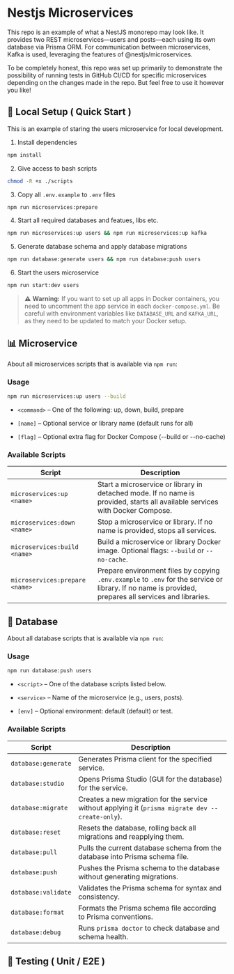 # Nestjs Microservices

This repo is an example of what a NestJS monorepo may look like. It provides two REST microservices—users and posts—each using its own database via Prisma ORM. For communication between microservices, Kafka is used, leveraging the features of @nestjs/microservices.

To be completely honest, this repo was set up primarily to demonstrate the possibility of running tests in GitHub CI/CD for specific microservices depending on the changes made in the repo. But feel free to use it however you like!

## 🚀 Local Setup ( Quick Start )

This is an example of staring the users microservice for local development.

1. Install dependencies

```bash
npm install
```

2. Give access to bash scripts

```bash
chmod -R +x ./scripts
```

3. Copy all `.env.example` to `.env` files

```bash
npm run microservices:prepare
```

4. Start all required databases and featues, libs etc.

```bash
npm run microservices:up users && npm run microservices:up kafka
```

5. Generate database schema and apply database migrations

```bash
npm run database:generate users && npm run database:push users
```

6. Start the users microservice

```bash
npm run start:dev users
```

> ⚠️ **Warning:** If you want to set up all apps in Docker containers, you need to uncomment the app service in each `docker-compose.yml`. Be careful with environment variables like `DATABASE_URL` and `KAFKA_URL`, as they need to be updated to match your Docker setup.


## 📊 Microservice

About all microservices scripts that is available via `npm run`:

### Usage

```bash
npm run microservices:up users --build
```

* `<command>` – One of the following: up, down, build, prepare

* `[name]` – Optional service or library name (default runs for all)

* `[flag]` – Optional extra flag for Docker Compose (--build or --no-cache)

### Available Scripts

| Script                         | Description                                                                                                                                            |
| ------------------------------ | ------------------------------------------------------------------------------------------------------------------------------------------------------ |
| `microservices:up <name>`      | Start a microservice or library in detached mode. If no name is provided, starts all available services with Docker Compose.                           |
| `microservices:down <name>`    | Stop a microservice or library. If no name is provided, stops all services.                                                                            |
| `microservices:build <name>`   | Build a microservice or library Docker image. Optional flags: `--build` or `--no-cache`.                                                               |
| `microservices:prepare <name>` | Prepare environment files by copying `.env.example` to `.env` for the service or library. If no name is provided, prepares all services and libraries. |


## 📖 Database

About all database scripts that is available via `npm run`:

### Usage

```bash
npm run database:push users
```

- `<script>` – One of the database scripts listed below.

- `<service>` – Name of the microservice (e.g., users, posts).

- `[env]` – Optional environment: default (default) or test.

### Available Scripts

| Script              | Description                                                                                       |
| ------------------- | ------------------------------------------------------------------------------------------------- |
| `database:generate` | Generates Prisma client for the specified service.                                                |
| `database:studio`   | Opens Prisma Studio (GUI for the database) for the service.                                       |
| `database:migrate`  | Creates a new migration for the service without applying it (`prisma migrate dev --create-only`). |
| `database:reset`    | Resets the database, rolling back all migrations and reapplying them.                             |
| `database:pull`     | Pulls the current database schema from the database into Prisma schema file.                      |
| `database:push`     | Pushes the Prisma schema to the database without generating migrations.                           |
| `database:validate` | Validates the Prisma schema for syntax and consistency.                                           |
| `database:format`   | Formats the Prisma schema file according to Prisma conventions.                                   |
| `database:debug`    | Runs `prisma doctor` to check database and schema health.                                         |

## 🧪 Testing ( Unit / E2E )
